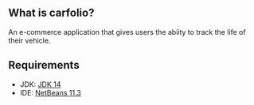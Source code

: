 ## What is carfolio?
An e-commerce application that gives users the abiity to track the life of their vehicle. 

## Requirements
* JDK: [JDK 14](https://www.oracle.com/java/technologies/javase-jdk14-downloads.html)
* IDE: [NetBeans 11.3](https://netbeans.apache.org/download/nb113/nb113.html)

